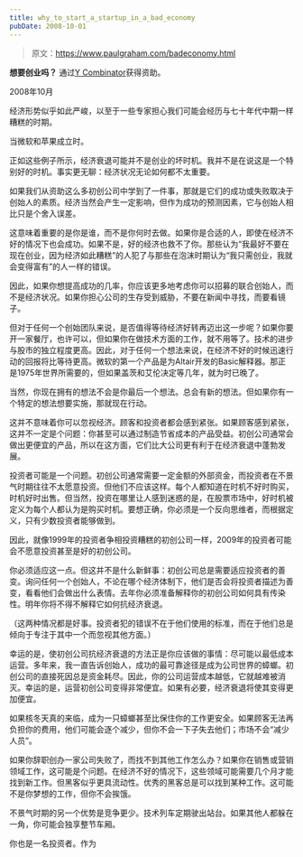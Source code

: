 ```yaml
---
title: why_to_start_a_startup_in_a_bad_economy
pubDate: 2008-10-01
---
```


> 原文：https://www.paulgraham.com/badeconomy.html 

            
**想要创业吗？** 通过[Y Combinator](http://ycombinator.com/apply.html)获得资助。

2008年10月

经济形势似乎如此严峻，以至于一些专家担心我们可能会经历与七十年代中期一样糟糕的时期。

当微软和苹果成立时。

正如这些例子所示，经济衰退可能并不是创业的坏时机。我并不是在说这是一个特别好的时机。事实更无聊：经济状况无论如何都不太重要。

如果我们从资助这么多初创公司中学到了一件事，那就是它们的成功或失败取决于创始人的素质。经济当然会产生一定影响，但作为成功的预测因素，它与创始人相比只是个舍入误差。

这意味着重要的是你是谁，而不是你何时去做。如果你是合适的人，即使在经济不好的情况下也会成功。如果不是，好的经济也救不了你。那些认为“我最好不要在现在创业，因为经济如此糟糕”的人犯了与那些在泡沫时期认为“我只需创业，我就会变得富有”的人一样的错误。

因此，如果你想提高成功的几率，你应该更多地考虑你可以招募的联合创始人，而不是经济状况。如果你担心公司的生存受到威胁，不要在新闻中寻找，而要看镜子。

但对于任何一个创始团队来说，是否值得等待经济好转再迈出这一步呢？如果你要开一家餐厅，也许可以，但如果你在做技术方面的工作，就不用等了。技术的进步与股市的独立程度更高。因此，对于任何一个想法来说，在经济不好的时候迅速行动的回报将比等待更高。微软的第一个产品是为Altair开发的Basic解释器。那正是1975年世界所需要的，但如果盖茨和艾伦决定等几年，就为时已晚了。

当然，你现在拥有的想法不会是你最后一个想法。总会有新的想法。但如果你有一个特定的想法想要实施，那就现在行动。

这并不意味着你可以忽视经济。顾客和投资者都会感到紧张。如果顾客感到紧张，这并不一定是个问题：你甚至可以通过制造节省成本的产品受益。初创公司通常会做出更便宜的产品，所以在这方面，它们比大公司更有利于在经济衰退中蓬勃发展。

投资者可能是一个问题。初创公司通常需要一定金额的外部资金，而投资者在不景气时期往往不太愿意投资。但他们不应该这样。每个人都知道在时机不好时购买，时机好时出售。但当然，投资在哪里让人感到迷惑的是，在股票市场中，好时机被定义为每个人都认为是购买时机。要想正确，你必须是一个反向思维者，而根据定义，只有少数投资者能够做到。

因此，就像1999年的投资者争相投资糟糕的初创公司一样，2009年的投资者可能会不愿意投资甚至是好的初创公司。

你必须适应这一点。但这并不是什么新鲜事：初创公司总是需要适应投资者的善变。询问任何一个创始人，不论在哪个经济体制下，他们是否会将投资者描述为善变，看看他们会做出什么表情。去年你必须准备解释你的初创公司如何具有传染性。明年你将不得不解释它如何抗经济衰退。

（这两种情况都是好事。投资者犯的错误不在于他们使用的标准，而在于他们总是倾向于专注于其中一个而忽视其他方面。）

幸运的是，使初创公司抗经济衰退的方法正是你应该做的事情：尽可能以最低成本运营。多年来，我一直告诉创始人，成功的最可靠途径是成为公司世界的蟑螂。初创公司的直接死因总是资金耗尽。因此，你的公司运营成本越低，它就越难被消灭。幸运的是，运营初创公司变得非常便宜。如果有必要，经济衰退将使其变得更加便宜。

如果核冬天真的来临，成为一只蟑螂甚至比保住你的工作更安全。如果顾客无法再负担你的费用，他们可能会逐个减少，但你不会一下子失去他们；市场不会“减少人员”。

如果你辞职创办一家公司失败了，而找不到其他工作怎么办？如果你在销售或营销领域工作，这可能是个问题。在经济不好的情况下，这些领域可能需要几个月才能找到新工作。但黑客似乎更具流动性。优秀的黑客总是可以找到某种工作。这可能不是你梦想的工作，但你不会挨饿。

不景气时期的另一个优势是竞争更少。技术列车定期驶出站台。如果其他人都躲在一角，你可能会独享整节车厢。

你也是一名投资者。作为